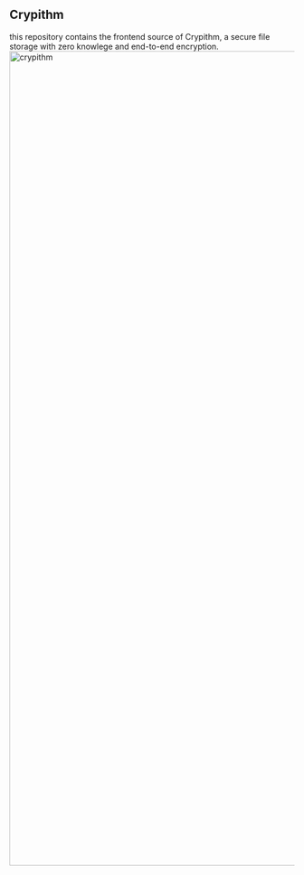 ## Crypithm
this repository contains the frontend source of 
Crypithm, a secure file storage with zero knowlege and 
end-to-end encryption.
<img width="1440" alt="crypithm" src="https://user-images.githubusercontent.com/65634206/162002180-051a8011-47ec-43b9-bbf6-b3d4cc7bfa40.png">
